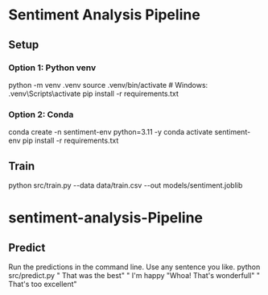 # Sentiment Analysis Pipeline

## Setup

### Option 1: Python venv
python -m venv .venv
source .venv/bin/activate  # Windows: .venv\Scripts\activate
pip install -r requirements.txt

### Option 2: Conda
conda create -n sentiment-env python=3.11 -y
conda activate sentiment-env
pip install -r requirements.txt

## Train
python src/train.py --data data/train.csv --out models/sentiment.joblib



# sentiment-analysis-Pipeline
## Predict
Run the predictions in the command line. Use any sentence you like.
python src/predict.py " That was the best"  " I'm happy "Whoa! That's wonderfull"  " That's too excellent"